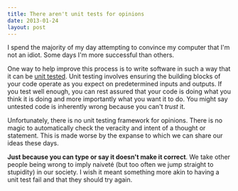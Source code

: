 ```yaml
---
title: There aren't unit tests for opinions
date: 2013-01-24
layout: post
---
```


I spend the majority of my day attempting to convince my computer that I'm not an idiot. Some days I'm more successful than others.

One way to help improve this process is to write software in such a way that it can be [unit tested](http://en.wikipedia.org/wiki/Unit_testing). Unit testing involves ensuring the building blocks of your code operate as you expect on predetermined inputs and outputs. If you test well enough, you can rest assured that your code is doing what you think it is doing and more importantly what you want it to do. You might say untested code is inherently wrong because you can't *trust* it.

Unfortunately, there is no unit testing framework for opinions. There is no magic to automatically check the veracity and intent of a thought or statement. This is made worse by the expanse to which we can share our ideas these days.

**Just because you can type or say it doesn't make it correct**. We take other people being wrong to imply naiveté (but too often we jump straight to stupidity) in our society. I wish it meant something more akin to having a unit test fail and that they should try again.